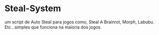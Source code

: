 # Steal-System
um script de Auto Steal para jogos como, Steal A Brainrot, Morph, Labubu. Etc...simples que funciona na maioria dos jogos.
